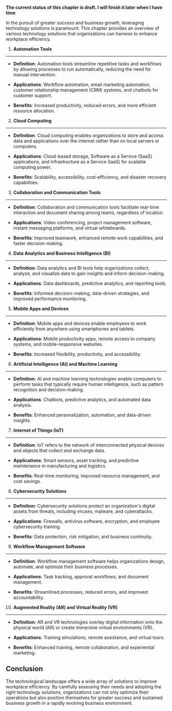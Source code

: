 **The current status of this chapter is draft. I will finish it later when I have time**

In the pursuit of greater success and business growth, leveraging technology solutions is paramount. This chapter provides an overview of various technology solutions that organizations can harness to enhance workplace efficiency.

1. **Automation Tools**
-----------------------

* **Definition**: Automation tools streamline repetitive tasks and workflows by allowing processes to run automatically, reducing the need for manual intervention.

* **Applications**: Workflow automation, email marketing automation, customer relationship management (CRM) systems, and chatbots for customer support.

* **Benefits**: Increased productivity, reduced errors, and more efficient resource allocation.

2. **Cloud Computing**
----------------------

* **Definition**: Cloud computing enables organizations to store and access data and applications over the internet rather than on local servers or computers.

* **Applications**: Cloud-based storage, Software as a Service (SaaS) applications, and Infrastructure as a Service (IaaS) for scalable computing power.

* **Benefits**: Scalability, accessibility, cost-efficiency, and disaster recovery capabilities.

3. **Collaboration and Communication Tools**
--------------------------------------------

* **Definition**: Collaboration and communication tools facilitate real-time interaction and document sharing among teams, regardless of location.

* **Applications**: Video conferencing, project management software, instant messaging platforms, and virtual whiteboards.

* **Benefits**: Improved teamwork, enhanced remote work capabilities, and faster decision-making.

4. **Data Analytics and Business Intelligence (BI)**
----------------------------------------------------

* **Definition**: Data analytics and BI tools help organizations collect, analyze, and visualize data to gain insights and inform decision-making.

* **Applications**: Data dashboards, predictive analytics, and reporting tools.

* **Benefits**: Informed decision-making, data-driven strategies, and improved performance monitoring.

5. **Mobile Apps and Devices**
------------------------------

* **Definition**: Mobile apps and devices enable employees to work efficiently from anywhere using smartphones and tablets.

* **Applications**: Mobile productivity apps, remote access to company systems, and mobile-responsive websites.

* **Benefits**: Increased flexibility, productivity, and accessibility.

6. **Artificial Intelligence (AI) and Machine Learning**
--------------------------------------------------------

* **Definition**: AI and machine learning technologies enable computers to perform tasks that typically require human intelligence, such as pattern recognition and decision-making.

* **Applications**: Chatbots, predictive analytics, and automated data analysis.

* **Benefits**: Enhanced personalization, automation, and data-driven insights.

7. **Internet of Things (IoT)**
-------------------------------

* **Definition**: IoT refers to the network of interconnected physical devices and objects that collect and exchange data.

* **Applications**: Smart sensors, asset tracking, and predictive maintenance in manufacturing and logistics.

* **Benefits**: Real-time monitoring, improved resource management, and cost savings.

8. **Cybersecurity Solutions**
------------------------------

* **Definition**: Cybersecurity solutions protect an organization's digital assets from threats, including viruses, malware, and cyberattacks.

* **Applications**: Firewalls, antivirus software, encryption, and employee cybersecurity training.

* **Benefits**: Data protection, risk mitigation, and business continuity.

9. **Workflow Management Software**
-----------------------------------

* **Definition**: Workflow management software helps organizations design, automate, and optimize their business processes.

* **Applications**: Task tracking, approval workflows, and document management.

* **Benefits**: Streamlined processes, reduced errors, and improved accountability.

10. **Augmented Reality (AR) and Virtual Reality (VR)**
-------------------------------------------------------

* **Definition**: AR and VR technologies overlay digital information onto the physical world (AR) or create immersive virtual environments (VR).

* **Applications**: Training simulations, remote assistance, and virtual tours.

* **Benefits**: Enhanced training, remote collaboration, and experiential marketing.

Conclusion
----------

The technological landscape offers a wide array of solutions to improve workplace efficiency. By carefully assessing their needs and adopting the right technology solutions, organizations can not only optimize their operations but also position themselves for greater success and sustained business growth in a rapidly evolving business environment.
